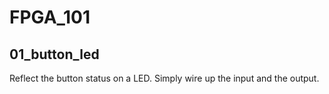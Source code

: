 # FPGA_101

## 01_button_led
Reflect the button status on a LED. Simply wire up the input and the output.
